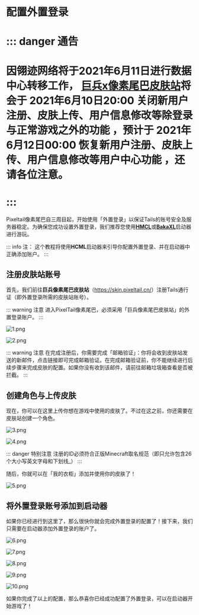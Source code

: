 # 配置外置登录

# ::: danger 通告
# 因翎迹网络将于2021年6月11日进行数据中心转移工作， [巨兵x像素尾巴皮肤站](https://skin.2-10.cn/)将会于 **2021年6月10日20:00** 关闭新用户注册、皮肤上传、用户信息修改等除登录与正常游戏之外的功能 ，预计于 **2021年6月12日00:00** 恢复新用户注册、皮肤上传、用户信息修改等用户中心功能 ，还请各位注意。
# :::

Pixeltail像素尾巴自三周目起，开始使用「外置登录」以保证Tails的账号安全及服务器稳定。为确保您成功设置外置登录，我们推荐您使用[**HMCL**](https://hmcl.huangyuhui.net/)或[**BakaXL**](https://www.bakaxl.com/)启动器进行游玩。

::: info 注：
这个教程将使用**HCML**启动器来引导你配置外置登录、并在启动器中正确添加账户。
:::

## 注册皮肤站账号

首先，我们前往**巨兵像素尾巴皮肤站**（<https://skin.pixeltail.cn/>）注册Tails通行证（即外置登录所需的皮肤站账号）。

::: warning 注意
进入PixelTail像素尾巴，必须采用「巨兵像素尾巴皮肤站」的外置登录账户。
:::

![1.png](https://oss.landnet.cloud/beehive%2F4%2F1.png)

![2.png](https://oss.landnet.cloud/beehive%2F4%2F2.png)

::: warning 注意
在完成注册后，你需要完成「邮箱验证」：你将会收到皮肤站发送的新邮件，点击链接即可完成邮箱验证。在完成邮箱验证前，你不能继续进行后续步骤来完成皮肤的配置。如果你没有收到该邮件，请前往邮箱垃圾箱查看是否被拦截。
:::

## 创建角色与上传皮肤

现在，你可以在这里上传你想在游戏中使用的皮肤了。不过在这之前，你还需要在皮肤站创建一个角色。

![3.png](https://oss.landnet.cloud/beehive%2F4%2F3.png)

![4.png](https://oss.landnet.cloud/beehive%2F4%2F4.png)

::: danger 特别注意 
注册的ID必须符合正版Minecraft取名规范（即只允许包含26个大小写英文字母和下划线_）
:::

随后，你就可以在「我的衣柜」添加并使用你的皮肤了！

![5.png](https://oss.landnet.cloud/beehive%2F4%2F5.png)

## 将外置登录账号添加到启动器

如果你已经进行到这里了，那么很快你就会完成外置登录的配置了！接下来，我们只需要在启动器添加外置登录的账户了。

![6.png](https://oss.landnet.cloud/beehive%2F4%2F6.png)

![7.png](https://oss.landnet.cloud/beehive%2F4%2F7.png)

![8.png](https://oss.landnet.cloud/beehive%2F4%2F8.png)

![9.png](https://oss.landnet.cloud/beehive%2F4%2F9.png)

![10.png](https://oss.landnet.cloud/beehive%2F4%2F10.png)

如果你完成了以上的配置，那么恭喜你已经成功配置了外置登录，可以在启动器开始游戏了！
